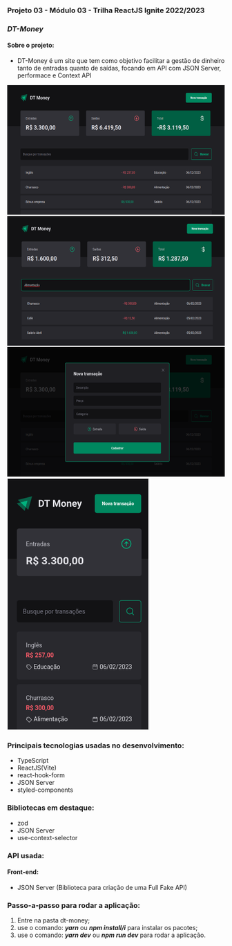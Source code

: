 ### Projeto 03 - Módulo 03 - Trilha ReactJS Ignite 2022/2023
### ***DT-Money***
#### Sobre o projeto:
 * DT-Money é um site que tem como objetivo facilitar a gestão de dinheiro tanto de entradas quanto de saídas, focando em API com JSON Server, performace e Context API

<img src="./assets/dt-money1.png" alt="" title="dt-money-screenshot1" width="600px" height="300"/>
<img src="./assets/dt-money2.png" alt="" title="dt-money-screenshot2" width="600px" height="300" />
<img src="./assets/dt-money3.png" alt="" title="dt-money-screenshot3" width="600px" height="300" />
<img src="./assets/dt-money-mobile.png" alt="" title="dt-money-screenshot4" />

### Principais tecnologias usadas no desenvolvimento:

* TypeScript
* ReactJS(Vite)
* react-hook-form
* JSON Server
* styled-components

### Bibliotecas em destaque:

* zod
* JSON Server
* use-context-selector

### API usada:
#### Front-end:
* JSON Server (Biblioteca para criação de uma Full Fake API)

### Passo-a-passo para rodar a aplicação:
1. Entre na pasta dt-money;
2. use o comando: ***yarn*** ou ***npm install/i*** para instalar os pacotes;
3. use o comando: ***yarn dev*** ou ***npm run dev*** para rodar a aplicação.
